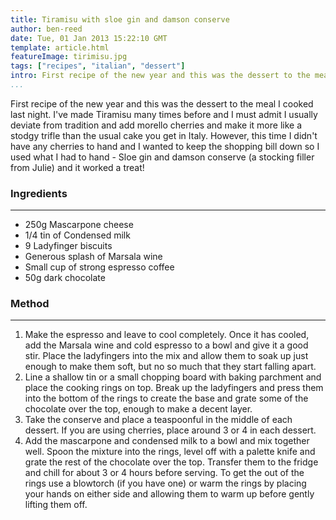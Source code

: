 ```yaml
---
title: Tiramisu with sloe gin and damson conserve
author: ben-reed
date: Tue, 01 Jan 2013 15:22:10 GMT
template: article.html
featureImage: tirimisu.jpg
tags: ["recipes", "italian", "dessert"]
intro: First recipe of the new year and this was the dessert to the meal I cooked last night. I&#39;ve made Tiramisu many times before and I must admit I usually deviate from tradition and add morello cherries and make it more like a stodgy trifle than the usual cake you get in Italy.
...
```


First recipe of the new year and this was the dessert to the meal I cooked last night. I&#39;ve made Tiramisu many times before and I must admit I usually deviate from tradition and add morello cherries and make it more like a stodgy trifle than the usual cake you get in Italy. However, this time I didn&#39;t have any cherries to hand and I wanted to keep the shopping bill down so I used what I had to hand - Sloe gin and damson conserve (a stocking filler from Julie) and it worked a treat!

### Ingredients
---

*   250g Mascarpone cheese
*   1/4 tin of Condensed milk
*   9 Ladyfinger biscuits
*   Generous splash of Marsala wine
*   Small cup of strong espresso coffee
*   50g dark chocolate

### Method
---

1.  Make the espresso and leave to cool completely. Once it has cooled, add the Marsala wine and cold espresso to a bowl and give it a good stir. Place the ladyfingers into the mix and allow them to soak up just enough to make them soft, but no so much that they start falling apart.
2.  Line a shallow tin or a small chopping board with baking parchment and place the cooking rings on top. Break up the ladyfingers and press them into the bottom of the rings to create the base and grate some of the chocolate over the top, enough to make a decent layer.
3.  Take the conserve and place a teaspoonful in the middle of each dessert. If you are using cherries, place around 3 or 4 in each dessert.
4.  Add the mascarpone and condensed milk to a bowl and mix together well. Spoon the mixture into the rings, level off with a palette knife and grate the rest of the chocolate over the top. Transfer them to the fridge and chill for about 3 or 4 hours before serving. To get the out of the rings use a blowtorch (if you have one) or warm the rings by placing your hands on either side and allowing them to warm up before gently lifting them off.
